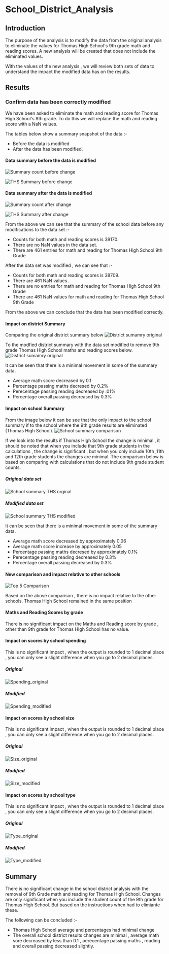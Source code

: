 # School_District_Analysis

## Introduction

The purpose of the analysis is to modify the data from the original analysis to eliminate the values for Thomas High School's 9th grade math and reading scores. A new analysis will be created that does not include the eliminated values. 

With the values of the new analysis , we will review both sets of data to understand the impact the modified data has on the results.

## Results

### Confirm data has been correctly modified

We have been asked to eliminate the math and reading score for Thomas High School's 9th grade. To do this we will replace the math and reading score with a NaN values. 

The tables below show a summary snapshot of the data :- 
- Before the data is modified 
- After the data has been modified.

#### Data summary before the data is modified
![Summary count before change](/Resources/Summary_before.png)

![THS Summary before change](/Resources/Summary_before_THS.png)

#### Data summary after the data is modified
![Summary count after change](/Resources/Summary_after.png)

![THS Summary after change](/Resources/Summary_after_THS.png)

From the above we can see that the summary of the school data before any modifications to the data set :- 
- Counts for both math and reading scores is 39170.
- There are no NaN values in the data set.
- There are 461 entries for math and reading for Thomas High School 9th Grade

After the data set was modified , we can see that :-

- Counts for both math and reading scores is 38709.
- There are 461 NaN values .
- There are no entries for math and reading for Thomas High School 9th Grade
- There are 461 NaN values for math and reading for Thomas High School 9th Grade

From the above we can conclude that the data has been modified correctly.

#### Impact on district Summary

Comparing the original district summary below
![District sumamry original](/Resources/District_summary_original.png)

To the modfied district summary with the data set modified to remove 9th grade Thomas High School maths and reading scores below.
![District sumamry original](/Resources/District_summary_modified.png)

It can be seen that there is a minimal movement in some of the summary data.
- Average math score decreased by 0.1
- Percentage passing maths decresed by 0.2%
- Perecentage passing reading decreased by .01%
- Percentage overall passing decreased by 0.3%

#### Impact on school Summary

From the image below it can be see that the only impact to the school summary if to the school where the 9th grade results are eliminated (Thomas High School).
![School summary comparison](/Resources/School_summary_comparison.png)

If we look into the results if Thomas High School the change is minimal , it should be noted that when you include that 9th grade students in the calculations , the change is significant , but when you only include 10th ,11th and 12th grade students the changes are minimal. The comparison below is based on comparing with calculations that do not include 9th grade student counts.

##### Original data set
![School summary THS orginal](/Resources/School_summary_THS_orginal.png)

##### Modified data set
![School summary THS modified](/Resources/School_summary_THS_modified.png)

It can be seen that there is a minimal movement in some of the summary data.
- Average math score decreased by approximately 0.06
- Average math score increase by approximately 0.05
- Percentage passing maths decresed by approximately 0.1%
- Perecentage passing reading decreased by 0.3%
- Percentage overall passing decreased by 0.3%

#### New comparison and impact relative to other schools

![Top 5 Comparison](/Resources/Top_5_comparison.PNG)

Based on the above comparison , there is no impact relative to the other schools. Thomas High School remained in the same position

#### Maths and Reading Scores by grade

There is no significant impact on the Maths and Reading score by grade , other than 9th grade for Thomas HIgh School has no value.

#### Impact on scores by school spending

This is no significant impact , when the output is rounded to 1 decimal place , you can only see a slight difference when you go to 2 decimal places.

##### Original
![Spending_original](/Resources/Spending_original.png)

##### Modified
![Spending_modified](/Resources/Spending_modified.png)
#### Impact on scores by school size

This is no significant impact , when the output is rounded to 1 decimal place , you can only see a slight difference when you go to 2 decimal places.

##### Original
![Size_original](/Resources/Size_original.png)

##### Modified
![Size_modified](/Resources/Size_modified.png)

#### Impact on scores by school type

This is no significant impact , when the output is rounded to 1 decimal place , you can only see a slight difference when you go to 2 decimal places.

##### Original
![Type_original](/Resources/Type_original.png)

##### Modified
![Type_modified](/Resources/Type_modified.png)


## Summary

There is no significant change in the school district analysis with the removal of 9th Grade math and reading for Thomas High School. Changes are only significant when you include the student count of the 9th grade for Thomas High School. But based on the instructions when had to elimiante these.

The following can be concluded :- 

- Thomas High School average and percentages had minimal change 
- The overall school district results changes are minimal , average math sore decreased by less than 0.1 , perecentage passing maths , reading and overall passing decreased slightly.
 
